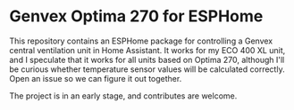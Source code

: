 Genvex Optima 270 for ESPHome
=============================

This repository contains an ESPHome package for controlling a Genvex central
ventilation unit in Home Assistant. It works for my ECO 400 XL unit, and I
speculate that it works for all units based on Optima 270, although I'll be
curious whether temperature sensor values will be calculated correctly. Open an
issue so we can figure it out together.

The project is in an early stage, and contributes are welcome.
